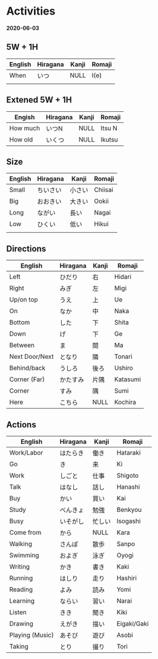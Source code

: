 # Activities
**2020-06-03**


## 5W + 1H

| English | Hiragana | Kanji | Romaji |
| ---     | ---      | ---   | ---    |
| When    | いつ     | NULL  | I(e)   |
|         |          |       |        |

## Extened 5W + 1H
| Engish   | Hiragana | Kanji | Romaji |
| ---      | ---      | ---   | ---    |
| How much | いつN    | NULL  | Itsu N |
| How old  | いくつ   | NULL  | Ikutsu |


## Size

| English | Hiragana | Kanji  | Romaji  |
| ---     | ---      | ---    | ---     |
| Small   | ちいさい | 小さい | Chiisai |
| Big     | おおきい | 大きい | Ookii   |
| Long    | ながい   | 長い   | Nagai   |
| Low     | ひくい   | 低い   | Hikui   |
|         |          |        |         |


## Directions

| English        | Hiragana | Kanji | Romaji   |
| ---            | ---      | ---   | ---      |
| Left           | ひだり   | 右    | Hidari   |
| Right          | みぎ     | 左    | Migi     |
| Up/on top      | うえ     | 上    | Ue       |
| On             | なか     | 中    | Naka     |
| Bottom         | した     | 下    | Shita    |
| Down           | げ       | 下    | Ge       |
| Between        | ま       | 間    | Ma       |
| Next Door/Next | となり   | 隣    | Tonari   |
| Behind/back    | うしろ   | 後ろ  | Ushiro   |
| Corner (Far)   | かたすみ | 片隅  | Katasumi |
| Corner         | すみ     | 隅    | Sumi     |
| Here           | こちら   | NULL  | Kochira  |


## Actions

| English         | Hiragana | Kanji  | Romaji      |
| ---             | ---      | ---    | ---         |
| Work/Labor      | はたらき | 働き   | Hataraki    |
| Go              | き       | 来     | Ki          |
| Work            | しごと　 | 仕事   | Shigoto     |
| Talk            | はなし   | 話し   | Hanashi     |
| Buy             | かい     | 買い   | Kai         |
| Study           | べんきょ | 勉強   | Benkyou     |
| Busy            | いそがし | 忙しい | Isogashi    |
| Come from       | から　   | NULL   | Kara        |
| Walking         | さんぽ   | 散歩   | Sanpo       |
| Swimming        | およぎ   | 泳ぎ   | Oyogi       |
| Writing         | かき     | 書き   | Kaki        |
| Running         | はしり   | 走り   | Hashiri     |
| Reading         | よみ　   | 読み   | Yomi        |
| Learning        | ならい   | 習い   | Narai       |
| Listen          | きき     | 聞き   | Kiki        |
| Drawing         | えがき   | 描い   | Eigaki/Gaki |
| Playing (Music) | あそび　 | 遊び   | Asobi       |
| Taking          | とり     | 撮り   | Tori        |

